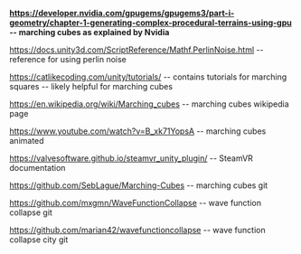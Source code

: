 **https://developer.nvidia.com/gpugems/gpugems3/part-i-geometry/chapter-1-generating-complex-procedural-terrains-using-gpu
-- marching cubes as explained by Nvidia**

https://docs.unity3d.com/ScriptReference/Mathf.PerlinNoise.html
-- reference for using perlin noise

https://catlikecoding.com/unity/tutorials/
-- contains tutorials for marching squares -- likely helpful for marching cubes

https://en.wikipedia.org/wiki/Marching_cubes
-- marching cubes wikipedia page

https://www.youtube.com/watch?v=B_xk71YopsA
-- marching cubes animated

https://valvesoftware.github.io/steamvr_unity_plugin/
-- SteamVR documentation

https://github.com/SebLague/Marching-Cubes
-- marching cubes git

https://github.com/mxgmn/WaveFunctionCollapse
-- wave function collapse git

https://github.com/marian42/wavefunctioncollapse
-- wave function collapse city git
